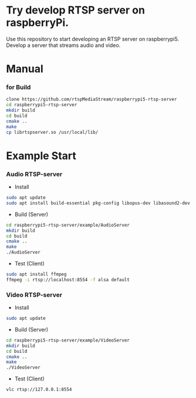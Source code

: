 # Try develop RTSP server on raspberryPi.
Use this repository to start developing an RTSP server on raspberrypi5.
Develop a server that streams audio and video.

# Manual 

### for Build 
```bash
clone https://github.com/rtspMediaStream/raspberrypi5-rtsp-server
cd raspberrypi5-rtsp-server
mkdir build
cd build
cmake ..
make
cp librtspserver.so /usr/local/lib/
```

# Example Start

### Audio RTSP-server
- Install
```bash
sudo apt update
sudo apt install build-essential pkg-config libopus-dev libasound2-dev  # For g++, make, library compile, Opus, ALSA
```
- Build (Server)
```bash
cd raspberrypi5-rtsp-server/example/AudioServer
mkdir build
cd build
cmake ..
make
./AudioServer
```
- Test (Client)
```bash
sudo apt install ffmpeg
ffmpeg -i rtsp://localhost:8554 -f alsa default
```


### Video RTSP-server
- Install
```bash
sudo apt update
```
- Build (Server)
```bash
cd raspberrypi5-rtsp-server/example/VideoServer
mkdir build
cd build
cmake ..
make
./VideoServer
```
- Test (Client)
```bash
vlc rtsp://127.0.0.1:8554
```

